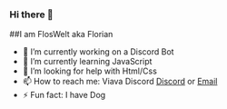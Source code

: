 ### Hi there 👋
##I am FlosWelt aka Florian

- 🔭 I’m currently working on a Discord Bot
- 🌱 I’m currently learning JavaScript
- 🤔 I’m looking for help with Html/Css
- 📫 How to reach me: Viava Discord [Discord](https://discord.gg/EggDTxR8zk) or [Email](mailto:kontakt@floswelt.com)
- ⚡ Fun fact: I have Dog

<!--
**FlosWelt/FlosWelt** is a ✨ _special_ ✨ repository because its `README.md` (this file) appears on your GitHub profile.

Here are some ideas to get you started:

- 🔭 I’m currently working on ...
- 🌱 I’m currently learning ...
- 👯 I’m looking to collaborate on ...
- 🤔 I’m looking for help with ...
- 💬 Ask me about ...
- 📫 How to reach me: ...
- 😄 Pronouns: ...
- ⚡ Fun fact: ...
-->
